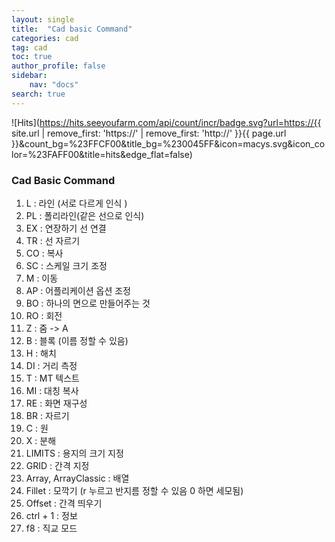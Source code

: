 ```yaml
---
layout: single
title:  "Cad basic Command"
categories: cad
tag: cad
toc: true
author_profile: false
sidebar:
    nav: "docs"
search: true
---
```


![Hits](https://hits.seeyoufarm.com/api/count/incr/badge.svg?url=https://{{ site.url | remove_first: 'https://' | remove_first: 'http://' }}{{ page.url }}&count_bg=%23FFCF00&title_bg=%230045FF&icon=macys.svg&icon_color=%23FAFF00&title=hits&edge_flat=false)

### Cad Basic Command  

1. L : 라인 (서로 다르게 인식 )  
2. PL : 폴리라인(같은 선으로 인식)  
3. EX : 연장하기 선 연결  
4. TR : 선 자르기  
5. CO : 복사  
6. SC : 스케일 크기 조정  
7. M : 이동  
8. AP : 어플리케이션 옵션 조정  
9. BO : 하나의 면으로 만들어주는 것  
10. RO : 회전  
11. Z : 줌 -> A  
12. B : 블록 (이름 정할 수 있음)  
13. H : 해치  
14. DI : 거리 측정  
15. T : MT 텍스트  
16. MI : 대칭 복사  
17. RE : 화면 재구성  
18. BR : 자르기  
19. C : 원  
20. X : 분해  
21. LIMITS : 용지의 크기 지정  
22. GRID : 간격 지정  
23. Array, ArrayClassic : 배열  
24. Fillet : 모깍기 (r 누르고 반지름 정할 수 있음 0 하면 세모됨)  
25. Offset : 간격 띄우기  
26. ctrl + 1 : 정보  
27. f8 : 직교 모드  
